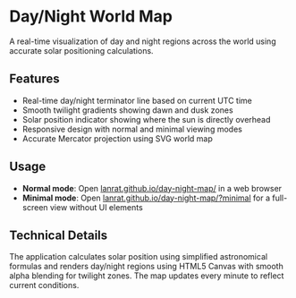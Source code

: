 
# Day/Night World Map

A real-time visualization of day and night regions across the world using accurate solar positioning calculations.

## Features

- Real-time day/night terminator line based on current UTC time
- Smooth twilight gradients showing dawn and dusk zones
- Solar position indicator showing where the sun is directly overhead
- Responsive design with normal and minimal viewing modes
- Accurate Mercator projection using SVG world map

## Usage

- **Normal mode**: Open [lanrat.github.io/day-night-map/](https://lanrat.github.io/day-night-map/) in a web browser
- **Minimal mode**: Open  [lanrat.github.io/day-night-map/?minimal](https://lanrat.github.io/day-night-map/?minimal) for a full-screen view without UI elements

## Technical Details

The application calculates solar position using simplified astronomical formulas and renders day/night regions using HTML5 Canvas with smooth alpha blending for twilight zones. The map updates every minute to reflect current conditions.
